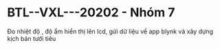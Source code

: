 # BTL--VXL---20202 - Nhóm 7
Đo nhiệt độ , độ ẩm hiển thị lên lcd, gửi dữ liệu về app blynk và xây dựng kịch bản tưới tiêu
